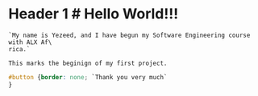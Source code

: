 
# Header 1 # **Hello World!!!**

```
`My name is Yezeed, and I have begun my Software Engineering course with ALX Af\
rica.`

This marks the beginign of my first project.
```

```css
#button {border: none; `Thank you very much`
}
```